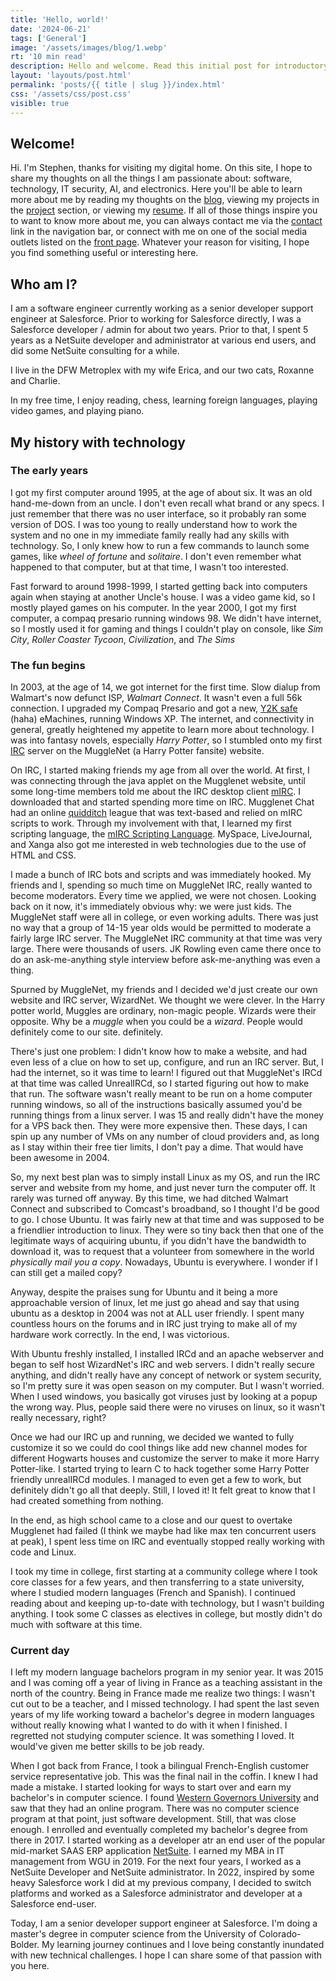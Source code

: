 ```yaml
---
title: 'Hello, world!'
date: '2024-06-21'
tags: ['General']
image: '/assets/images/blog/1.webp'
rt: '10 min read'
description: Hello and welcome. Read this initial post for introductory information!
layout: 'layouts/post.html'
permalink: 'posts/{{ title | slug }}/index.html'
css: '/assets/css/post.css'
visible: true
---
```


## Welcome!

Hi. I'm Stephen, thanks for visiting my digital home. On this site, I hope to share my thoughts on all the things I am passionate about: software, technology, IT security, AI, and electronics. Here you'll be able to learn more about me by reading my thoughts on the [blog](/blog), viewing my projects in the [project](/project) section, or viewing my [resume](/resume). If all of those things inspire you to want to know more about me, you can always contact me via the [contact](/contact) link in the navigation bar, or connect with me on one of the social media outlets listed on the [front page](/). Whatever your reason for visiting, I hope you find something useful or interesting here.

## Who am I?

I am a software engineer currently working as a senior developer support engineer at Salesforce. Prior to working for Salesforce directly, I was a Salesforce developer / admin for about two years. Prior to that, I spent 5 years as a NetSuite developer and administrator at various end users, and did some NetSuite consulting for a while.

I live in the DFW Metroplex with my wife Erica, and our two cats, Roxanne and Charlie.

In my free time, I enjoy reading, chess, learning foreign languages, playing video games, and playing piano.

## My history with technology

### The early years

I got my first computer around 1995, at the age of about six. It was an old hand-me-down from an uncle. I don't even recall what brand or any specs. I just remember that there was no user interface, so it probably ran some version of DOS. I was too young to really understand how to work the system and no one in my immediate family really had any skills with technology. So, I only knew how to run a few commands to launch some games, like _wheel of fortune_ and _solitaire_. I don't even remember what happened to that computer, but at that time, I wasn't too interested.

Fast forward to around 1998-1999, I started getting back into computers again when staying at another Uncle's house. I was a video game kid, so I mostly played games on his computer. In the year 2000, I got my first computer, a compaq presario running windows 98. We didn't have internet, so I mostly used it for gaming and things I couldn't play on console, like _Sim City_, _Roller Coaster Tycoon_, _Civilization_, and _The Sims_

### The fun begins

In 2003, at the age of 14, we got internet for the first time. Slow dialup from Walmart's now defunct ISP, _Walmart Connect_. It wasn't even a full 56k connection. I upgraded my Compaq Presario and got a new, [Y2K safe](https://en.wikipedia.org/wiki/Year_2000_problem) (haha) eMachines, running Windows XP. The internet, and connectivity in general, greatly heightened my appetite to learn more about technology. I was into fantasy novels, especially _Harry Potter_, so I stumbled onto my first [IRC](https://en.wikipedia.org/wiki/IRC) server on the MuggleNet (a Harry Potter fansite) website.

On IRC, I started making friends my age from all over the world. At first, I was connecting through the java applet on the Mugglenet website, until some long-time members told me about the IRC desktop client [mIRC](https://en.wikipedia.org/wiki/MIRC). I downloaded that and started spending more time on IRC. Mugglenet Chat had an online [quidditch](https://en.wikipedia.org/wiki/Quidditch) league that was text-based and relied on mIRC scripts to work. Through my involvement with that, I learned my first scripting language, the [mIRC Scripting Language](https://en.wikipedia.org/wiki/MIRC_scripting_language). MySpace, LiveJournal, and Xanga also got me interested in web technologies due to the use of HTML and CSS.

I made a bunch of IRC bots and scripts and was immediately hooked. My friends and I, spending so much time on MuggleNet IRC, really wanted to become moderators. Every time we applied, we were not chosen. Looking back on it now, it's immediately obvious why: we were just kids. The MuggleNet staff were all in college, or even working adults. There was just no way that a group of 14-15 year olds would be permitted to moderate a fairly large IRC server. The MuggleNet IRC community at that time was very large. There were thousands of users. JK Rowling even came there once to do an ask-me-anything style interview before ask-me-anything was even a thing.

Spurned by MuggleNet, my friends and I decided we'd just create our own website and IRC server, WizardNet. We thought we were clever. In the Harry potter world, Muggles are ordinary, non-magic people. Wizards were their opposite. Why be a _muggle_ when you could be a _wizard_. People would definitely come to our site. definitely.

There's just one problem: I didn't know how to make a website, and had even less of a clue on how to set up, configure, and run an IRC server. But, I had the internet, so it was time to learn! I figured out that MuggleNet's IRCd at that time was called UnrealIRCd, so I started figuring out how to make that run. The software wasn't really meant to be run on a home computer running windows, so all of the instructions basically assumed you'd be running things from a linux server. I was 15 and really didn't have the money for a VPS back then. They were more expensive then. These days, I can spin up any number of VMs on any number of cloud providers and, as long as I stay within their free tier limits, I don't pay a dime. That would have been awesome in 2004.

So, my next best plan was to simply install Linux as my OS, and run the IRC server and website from my home, and just never turn the computer off. It rarely was turned off anyway. By this time, we had ditched Walmart Connect and subscribed to Comcast's broadband, so I thought I'd be good to go. I chose Ubuntu. It was fairly new at that time and was supposed to be a friendlier introduction to linux. They were so tiny back then that one of the legitimate ways of acquiring ubuntu, if you didn't have the bandwidth to download it, was to request that a volunteer from somewhere in the world _physically mail you a copy_. Nowadays, Ubuntu is everywhere. I wonder if I can still get a mailed copy?

Anyway, despite the praises sung for Ubuntu and it being a more approachable version of linux, let me just go ahead and say that using ubuntu as a desktop in 2004 was not at ALL user friendly. I spent many countless hours on the forums and in IRC just trying to make all of my hardware work correctly. In the end, I was victorious.

With Ubuntu freshly installed, I installed IRCd and an apache webserver and began to self host WizardNet's IRC and web servers. I didn't really secure anything, and didn't really have any concept of network or system security, so I'm pretty sure it was open season on my computer. But I wasn't worried. When I used windows, you basically got viruses just by looking at a popup the wrong way. Plus, people said there were no viruses on linux, so it wasn't really necessary, right?

Once we had our IRC up and running, we decided we wanted to fully customize it so we could do cool things like add new channel modes for different Hogwarts houses and customize the server to make it more Harry Potter-like. I started trying to learn C to hack together some Harry Potter friendly unrealIRCd modules. I managed to even get a few to work, but definitely didn't go all that deeply. Still, I loved it! It felt great to know that I had created something from nothing.

In the end, as high school came to a close and our quest to overtake Mugglenet had failed (I think we maybe had like max ten concurrent users at peak), I spent less time on IRC and eventually stopped really working with code and Linux.

I took my time in college, first starting at a community college where I took core classes for a few years, and then transferring to a state university, where I studied modern languages (French and Spanish). I continued reading about and keeping up-to-date with technology, but I wasn't building anything. I took some C classes as electives in college, but mostly didn't do much with software at this time.

### Current day

I left my modern language bachelors program in my senior year. It was 2015 and I was coming off a year of living in France as a teaching assistant in the north of the country. Being in France made me realize two things: I wasn't cut out to be a teacher, and I missed technology. I had spent the last seven years of my life working toward a bachelor's degree in modern languages without really knowing what I wanted to do with it when I finished. I regretted not studying computer science. It was something I loved. It would've given me better skills to be job ready.

When I got back from France, I took a bilingual French-English customer service representative job. This was the final nail in the coffin. I knew I had made a mistake. I started looking for ways to start over and earn my bachelor's in computer science. I found [Western Governors University](https://en.wikipedia.org/wiki/Western_Governors_University) and saw that they had an online program. There was no computer science program at that point, just software development. Still, that was close enough. I enrolled and eventually completed my bachelor's degree from there in 2017. I started working as a developer atr an end user of the popular mid-market SAAS ERP application [NetSuite]("https://www.netsuite.com/). I earned my MBA in IT management from WGU in 2019. For the next four years, I worked as a NetSuite Developer and NetSuite administrator. In 2022, inspired by some heavy Salesforce work I did at my previous company, I decided to switch platforms and worked as a Salesforce administrator and developer at a Salesforce end-user.

Today, I am a senior developer support engineer at Salesforce. I'm doing a master's degree in computer science from the University of Colorado-Bolder. My learning journey continues and I love being constantly inundated with new technical challenges. I hope I can share some of that passion with you here.
